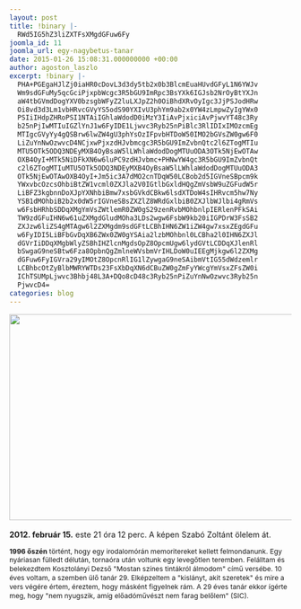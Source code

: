 ```yaml
---
layout: post
title: !binary |-
  RWd5IG5hZ3liZXTFsXMgdGFuw6Fy
joomla_id: 11
joomla_url: egy-nagybetus-tanar
date: 2015-01-26 15:08:31.000000000 +00:00
author: agoston_laszlo
excerpt: !binary |-
  PHA+PGEgaHJlZj0iaHR0cDovL3d3dy5tb2x0b3BlcmEuaHUvdGFyL1N6YWJv
  Wm9sdGFuMy5qcGciPjxpbWcgc3R5bGU9ImRpc3BsYXk6IGJsb2NrOyBtYXJn
  aW4tbGVmdDogYXV0bzsgbWFyZ2luLXJpZ2h0OiBhdXRvOyIgc3JjPSJodHRw
  Oi8vd3d3Lm1vbHRvcGVyYS5odS90YXIvU3phYm9ab2x0YW4zLmpwZyIgYWx0
  PSIiIHdpZHRoPSI1NTAiIGhlaWdodD0iMzY3IiAvPjxiciAvPjwvYT48c3Ry
  b25nPjIwMTIuIGZlYnJ1w6FyIDE1Ljwvc3Ryb25nPiBlc3RlIDIxIMOzcmEg
  MTIgcGVyYy4gQSBrw6lwZW4gU3phYsOzIFpvbHTDoW50IMO2bGVsZW0gw6F0
  LiZuYnNwOzwvcD4NCjxwPjxzdHJvbmcgc3R5bGU9ImZvbnQtc2l6ZTogMTIu
  MTU5OTk5ODQ3NDEyMXB4OyBsaW5lLWhlaWdodDogMTUuODA3OTk5NjEwOTAw
  OXB4OyI+MTk5NiDFkXN6w6luPC9zdHJvbmc+PHNwYW4gc3R5bGU9ImZvbnQt
  c2l6ZTogMTIuMTU5OTk5ODQ3NDEyMXB4OyBsaW5lLWhlaWdodDogMTUuODA3
  OTk5NjEwOTAwOXB4OyI+Jm5ic3A7dMO2cnTDqW50LCBob2d5IGVneSBpcm9k
  YWxvbcOzcsOhbiBtZW1vcml0ZXJla2V0IGtlbGxldHQgZmVsbW9uZGFudW5r
  LiBFZ3kgbnnDoXJpYXNhbiBmw7xsbGVkdCBkw6lsdXTDoW4sIHRvcm5hw7Ny
  YSB1dMOhbiB2b2x0dW5rIGVneSBsZXZlZ8WRdGxlbiB0ZXJlbWJlbi4gRmVs
  w6FsbHRhbSDDqXMgYmVsZWtlemR0ZW0gS29zenRvbMOhbnlpIERlenPFkSAi
  TW9zdGFuIHN6w61uZXMgdGludMOha3LDs2wgw6FsbW9kb20iIGPDrW3FsSB2
  ZXJzw6liZS4gMTAgw6l2ZXMgdm9sdGFtLCBhIHN6ZW1iZW4gw7xsxZEgdGFu
  w6FyIDI5LiBFbGvDqXB6ZWx0ZW0gYSAia2lzbMOhbnl0LCBha2l0IHN6ZXJl
  dGVrIiDDqXMgbWlyZSBhIHZlcnMgdsOpZ8OpcmUgw6lydGVtLCDDqXJlenRl
  bSwgaG9neSBtw6Fza8OpbnQgZmlneWVsbmVrIHLDoW0uIEEgMjkgw6l2ZXMg
  dGFuw6FyIGVra29yIMOtZ8OpcnRlIG1lZywgaG9neSAibmVtIG55dWdzemlr
  LCBhbcOtZyBlbMWRYWTDs23FsXbDqXN6dCBuZW0gZmFyYWcgYmVsxZFsZW0i
  IChTSUMpLjwvc3Bhbj48L3A+DQo8cD48c3Ryb25nPiZuYnNwOzwvc3Ryb25n
  PjwvcD4=
categories: blog
---
```

<p><a href="http://www.moltopera.hu/tar/SzaboZoltan3.jpg"><img style="display: block; margin-left: auto; margin-right: auto;" src="http://www.moltopera.hu/tar/SzaboZoltan3.jpg" alt="" width="550" height="367" /><br /></a><strong>2012. február 15.</strong> este 21 óra 12 perc. A képen Szabó Zoltánt ölelem át.&nbsp;</p>
<p><strong style="font-size: 12.1599998474121px; line-height: 15.8079996109009px;">1996 őszén</strong><span style="font-size: 12.1599998474121px; line-height: 15.8079996109009px;">&nbsp;történt, hogy egy irodalomórán memoritereket kellett felmondanunk. Egy nyáriasan fülledt délután, tornaóra után voltunk egy levegőtlen teremben. Felálltam és belekezdtem Kosztolányi Dezső "Mostan színes tintákról álmodom" című versébe. 10 éves voltam, a szemben ülő tanár 29. Elképzeltem a "kislányt, akit szeretek" és mire a vers végére értem, éreztem, hogy másként figyelnek rám. A 29 éves tanár ekkor ígérte meg, hogy "nem nyugszik, amíg előadóművészt nem farag belőlem" (SIC).</span></p>
<p><strong>&nbsp;</strong></p>
